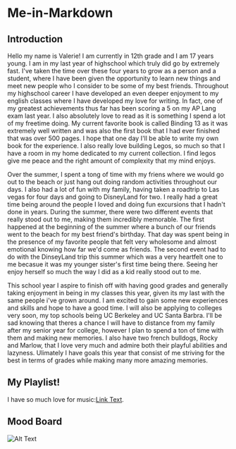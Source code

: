# Me-in-Markdown
## Introduction
   Hello my name is Valerie! I am currently in 12th grade and I am 17 years young. I am in my last year of highschool which truly did go by extremely fast. I've taken the time over these four years to grow as a person and a student, where I have been given the opportunity to learn new things and meet new people who I consider to be some of my best friends. Throughout my highschool career I have developed an even deeper enjoyment to my english classes where I have developed my love for writing. In fact, one of my greatest achievements thus far has been scoring a 5 on my AP Lang exam last year. I also absolutely love to read as it is something I spend a lot of my freetime doing. My current favorite book is called Binding 13 as it was extremely well written and was also the first book that I had ever finished that was over 500 pages. I hope that one day I'll be able to write my own book for the experience. I also really love building Legos, so much so that I have a room in my home dedicated to my current collection. I find legos give me peace and the right amount of complexity that my mind enjoys. 

   Over the summer, I spent a tong of time with my friens where we would go out to the beach or just hang out doing random activities throughout our days. I also had a lot of fun with my family, having taken a roadtrip to Las vegas for four days and going to DisneyLand for two. I really had a great time being around the people I loved and doing fun excursions that I hadn't done in years. During the summer, there were two different events that really stood out to me, making them incredibly memorable. The first happened at the beginning of the summer where a bunch of our friends went to the beach for my best friend's birthday. That day was spent being in the presence of my favorite people that felt very wholesome and almost emotional knowing how far we'd come as friends. The second event had to do with the DinseyLand trip this summer which was a very heartfelt one to me becasue it was my younger sister's first time being there. Seeing her enjoy herself so much the way I did as a kid really stood out to me.  

  This school year I aspire to finish off with having good grades and generally taking enjoyment in being in my classes this year, given its my last with the same people i've grown around. I am excited to gain some new experiences and skills and hope to have a good time. I will also be applying to colleges very soon, my top schools being UC Berkeley and UC Santa Barbra. I'll be sad knowing that theres a chance I will have to distance from my family after my senior year for college, however I plan to spend a ton of time with them and making new memories. I also have two french bulldogs, Rocky and Marlow, that I love very much and admire both their playful abilities and lazyness. Ulimately I have goals this year that consist of me striving for the best in terms of grades while making many more amazing memories.

  ## My Playlist!
  I have so much love for music:[Link Text](https://open.spotify.com/playlist/32QZ4Mxe447zuaaNVJlnEI).

## Mood Board
  ![Alt Text](https://legoteambuilding.rs/wp-content/uploads/2022/11/Pozadina-glavna-1.webp)
